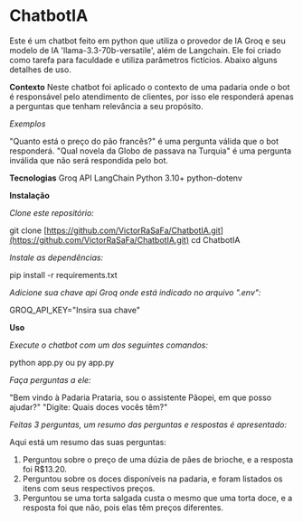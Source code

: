 # ChatbotIA
Este é um chatbot feito em python que utiliza o provedor de IA Groq e seu modelo de IA 'llama-3.3-70b-versatile', além de Langchain. Ele foi criado como tarefa para faculdade e utiliza parâmetros fictícios. Abaixo alguns detalhes de uso.

**Contexto**
Neste chatbot foi aplicado o contexto de uma padaria onde o bot é responsável pelo atendimento de clientes, por isso ele responderá apenas a perguntas que tenham relevância a seu propósito.

_Exemplos_

"Quanto está o preço do pão francês?" é uma pergunta válida que o bot responderá.
"Qual novela da Globo de passava na Turquia" é uma pergunta inválida que não será respondida pelo bot.

**Tecnologias**
Groq API
LangChain
Python 3.10+
python-dotenv

**Instalação**

_Clone este repositório:_

git clone [https://github.com/VictorRaSaFa/ChatbotIA.git](https://github.com/VictorRaSaFa/ChatbotIA.git)
cd ChatbotIA

_Instale as dependências:_

pip install -r requirements.txt

_Adicione sua chave api Groq onde está indicado no arquivo ".env":_

GROQ_API_KEY="Insira sua chave"

**Uso**

_Execute o chatbot com um dos seguintes comandos:_

python app.py
ou
py app.py

_Faça perguntas a ele:_

"Bem vindo à Padaria Prataria, sou o assistente Pãopei, em que posso ajudar?"
"Digite: Quais doces vocês têm?"

_Feitas 3 perguntas, um resumo das perguntas e respostas é apresentado:_

Aqui está um resumo das suas perguntas:
1. Perguntou sobre o preço de uma dúzia de pães de brioche, e a resposta foi R$13.20.
2. Perguntou sobre os doces disponíveis na padaria, e foram listados os itens com seus respectivos preços.
3. Perguntou se uma torta salgada custa o mesmo que uma torta doce, e a resposta foi que não, pois elas têm preços diferentes.

